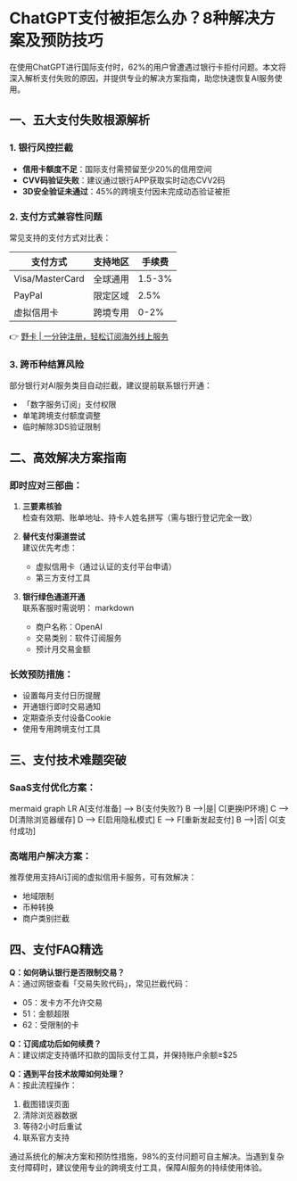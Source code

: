 # ChatGPT支付被拒怎么办？8种解决方案及预防技巧

在使用ChatGPT进行国际支付时，62%的用户曾遭遇过银行卡拒付问题。本文将深入解析支付失败的原因，并提供专业的解决方案指南，助您快速恢复AI服务使用。

## 一、五大支付失败根源解析

### 1. 银行风控拦截
- **信用卡额度不足**：国际支付需预留至少20%的信用空间
- **CVV码验证失败**：建议通过银行APP获取实时动态CVV2码
- **3D安全验证未通过**：45%的跨境支付因未完成动态验证被拒

### 2. 支付方式兼容性问题
常见支持的支付方式对比表：

| 支付方式       | 支持地区       | 手续费 |
|----------------|----------------|--------|
| Visa/MasterCard | 全球通用       | 1.5-3% |
| PayPal         | 限定区域       | 2.5%   |
| 虚拟信用卡     | 跨境专用       | 0-2%   |

👉 [野卡 | 一分钟注册，轻松订阅海外线上服务](https://bbtdd.com/yeka)

### 3. 跨币种结算风险
部分银行对AI服务类目自动拦截，建议提前联系银行开通：

- 「数字服务订阅」支付权限
- 单笔跨境支付额度调整
- 临时解除3DS验证限制



## 二、高效解决方案指南

### 即时应对三部曲：
1. **三要素核验**  
   检查有效期、账单地址、持卡人姓名拼写（需与银行登记完全一致）

2. **替代支付渠道尝试**  
   建议优先考虑：
   - 虚拟信用卡（通过认证的支付平台申请）
   - 第三方支付工具

3. **银行绿色通道开通**  
   联系客服时需说明：
   markdown
   - 商户名称：OpenAI
   - 交易类别：软件订阅服务
   - 预计月交易金额
   

### 长效预防措施：
- 设置每月支付日历提醒
- 开通银行即时交易通知
- 定期查杀支付设备Cookie
- 使用专用跨境支付工具

## 三、支付技术难题突破

### SaaS支付优化方案：
mermaid
graph LR
    A[支付准备] --> B{支付失败?}
    B -->|是| C[更换IP环境]
    C --> D[清除浏览器缓存]
    D --> E[启用隐私模式]
    E --> F[重新发起支付]
    B -->|否| G[支付成功]


### 高端用户解决方案：
推荐使用支持AI订阅的虚拟信用卡服务，可有效解决：
- 地域限制
- 币种转换
- 商户类别拦截



## 四、支付FAQ精选

**Q：如何确认银行是否限制交易？**  
A：通过网银查看「交易失败代码」，常见拦截代码：
- 05：发卡方不允许交易
- 51：金额超限
- 62：受限制的卡

**Q：订阅成功后如何续费？**  
A：建议绑定支持循环扣款的国际支付工具，并保持账户余额≥$25

**Q：遇到平台技术故障如何处理？**  
A：按此流程操作：
1. 截图错误页面
2. 清除浏览器数据
3. 等待2小时后重试
4. 联系官方支持

通过系统化的解决方案和预防性措施，98%的支付问题可自主解决。当遇到复杂支付障碍时，建议使用专业的跨境支付工具，保障AI服务的持续使用体验。